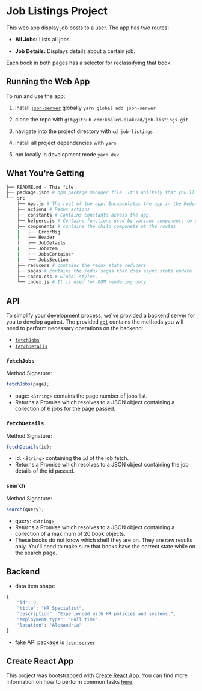 # Job Listings Project

This web app display job posts to a user.
The app has two routes:

- **All Jobs:** Lists all jobs.

- **Job Details:** Displays details about a certain job.

Each book in both pages has a selector for reclassifying that book.

## Running the Web App

To run and use the app:

1. install [`json-server`](#https://www.npmjs.com/package/json-server) globally `yarn global add json-server`

2. clone the repo with `git@github.com:khaled-elakkad/job-listings.git`

3. navigate into the project directory with `cd job-listings`

4. install all project dependencies with `yarn`

5. run locally in development mode `yarn dev`

## What You're Getting

```bash
├── README.md - This file.
├── package.json # npm package manager file. It's unlikely that you'll need to modify this.
└── src
    ├── App.js # The root of the app. Encapsulates the app in the Redux Provider
    ├── actions # Redux actions
    ├── constants # Contains constants across the app.
    ├── helpers.js # Contains functions used by various components to provide different functionalities .
    ├── components # contains the child componets of the routes
    |   ├── ErrorMsg
    |   ├── Header
    │   ├── JobDetails
    |   ├── JobItem
    |   ├── JobsContainer
    |   └── JobsSection
    ├── reducers # contains the redux state reducers
    ├── sagas # contains the redux sagas that does async state update
    ├── index.css # Global styles.
    └── index.js # It is used for DOM rendering only.
```

## API

To simplify your development process, we've provided a backend server for you to develop against. The provided [`api`](src/api) contains the methods you will need to perform necessary operations on the backend:

- [`fetchJobs`](#fetchJobs)
- [`fetchDetails`](#fetchDetails)

### `fetchJobs`

Method Signature:

```js
fetchJobs(page);
```

- page: `<String>` contains the page number of jobs list.
- Returns a Promise which resolves to a JSON object containing a collection of 6 jobs for the page passed.

### `fetchDetails`

Method Signature:

```js
fetchDetails(id);
```

- id: `<String>` containing the `id` of the job fetch.
- Returns a Promise which resolves to a JSON object containing the job details of the id passed.

### `search`

Method Signature:

```js
search(query);
```

- query: `<String>`
- Returns a Promise which resolves to a JSON object containing a collection of a maximum of 20 book objects.
- These books do not know which shelf they are on. They are raw results only. You'll need to make sure that books have the correct state while on the search page.

## Backend

- data item shape

```js
{
    "id": 9,
    "title": "HR Specialist",
    "description": "Experienced with HR policies and systems.",
    "employment_type": "Full time",
    "location": "Alexandria"
}
```

- fake API package is [`json-server`](#https://www.npmjs.com/package/json-server)

## Create React App

This project was bootstrapped with [Create React App](https://github.com/facebookincubator/create-react-app). You can find more information on how to perform common tasks [here](https://github.com/facebookincubator/create-react-app/blob/master/packages/react-scripts/template/README.md).
